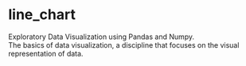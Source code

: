 # line_chart
Exploratory Data Visualization using Pandas and Numpy.<br>
The basics of data visualization, a discipline that focuses on the visual representation of data.
